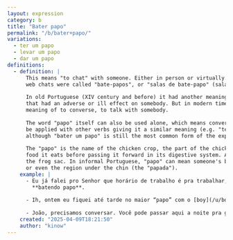 ```yaml
---
layout: expression
category: b
title: "Bater papo"
permalink: "/b/bater+papo/"
variations:
  - ter um papo
  - levar um papo
  - dar um papo
definitions:
  - definition: |
      This means "to chat" with someone. Either in person or virtually. The old online
      web chats were called "bate-papos", or "salas de bate-papo" (sala means "room").
      
      In old Portuguese (XIV century and before) it had another meaning, of something
      that had an adverse or ill effect on somebody. But in modern times it got a new
      meaning of to converse, to talk with somebody.
      
      The word "papo" itself can also be used alone, which means conversation, and can
      be applied with other verbs giving it a similar meaning (e.g. "ter um papo"),
      although "bater um papo" is still the most common form of the expression.
      
      The "papo" is the name of the chicken crop, the part of the chicken that holds the
      food it eats before passing it forward in its digestive system. Also the name of
      the frog sac. In informal Portuguese, "papo" can mean someone's belly or stomach,
      or even the region under the chin (the "papada").
    example: |
      - Eu já falei pro Senhor que horário de trabalho é pra trabalhar, e não pra ficar
        **batendo papo**.
      
      - Ih, ontem eu fiquei até tarde no maior “papo” com o [boy](/u/boy/).
      
      - João, precisamos conversar. Você pode passar aqui a noite pra gente **bater um papo**?
    created: "2025-04-09T18:21:50"
    author: "kinow"
---
```

